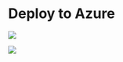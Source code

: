 # Deploy to Azure

 <a href="https://portal.azure.com/#create/Microsoft.Template/uri/https%3A%2F%2Fraw.githubusercontent.com%2FMarcelMeurer%2FProject-MySmartScale%2Fmaster%2Ftemplate.json" target="_blank"><img src="http://azuredeploy.net/deploybutton.png"/></a>




 <a href="https://portal.azure.com/#create/Microsoft.Template/uri/https%3A%2F%2Fraw.githubusercontent.com%2FMarcelMeurer%2FProject-MySmartScale%2Fmaster%2Ftemplate.test.json" target="_blank"><img src="http://azuredeploy.net/deploybutton.png"/></a>

